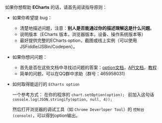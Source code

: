 如果你想帮助 **ECharts** 的话，请首先阅读指导原则：

- 如果你希望提 bug：

  - 清楚地描述问题，注意：**别人是否能通过你的描述理解这是什么问题**。
  - 说明版本（ECharts 版本，浏览器版本，设备、操作系统版本等）
  - 最好提供完整的ECharts option，截图或线上实例（可以使用JSFiddle/JSBin/Codepen）。

- 如果你想问问题：

  - 首先是否在这些文档中寻找过问题的答案：[option文档](http://echarts.baidu.com/option.html)，[API文档](http://echarts.baidu.com/api.html)，[教程](http://echarts.baidu.com/tutorial.html)
  - 简单的问题，可以在QQ群中求助（群号：465958031）

- 如何取得能运行的 `ECharts option` 

  一个参考方式：
  在你的程序的 `chart.setOption(option); ` 前加入这句话 `console.log(JSON.stringify(option, null, 4));`
  
  然后打开浏览器的调试工具（如 `Chrome Deverloper Tool`）的 `控制台(console)`，可以得到option输出。

